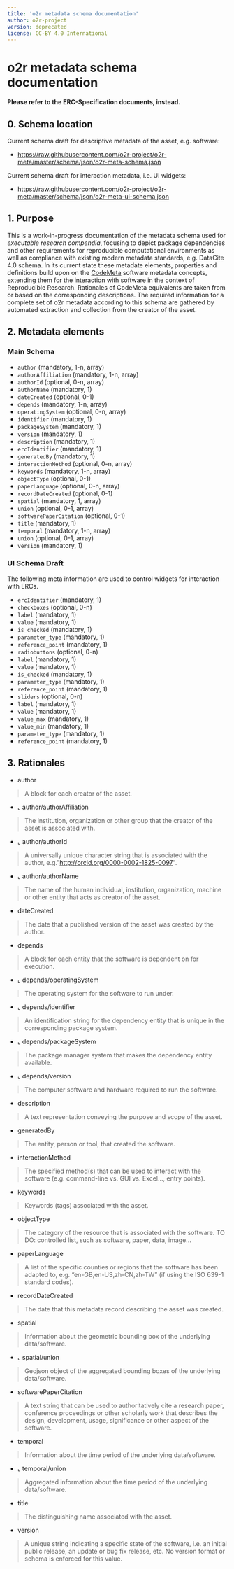 ```yaml
---
title: 'o2r metadata schema documentation'
author: o2r-project
version: deprecated
license: CC-BY 4.0 International
---
```


# o2r metadata schema documentation

**Please refer to the ERC-Specification documents, instead.**

## 0. Schema location

Current schema draft for descriptive metadata of the asset, e.g. software:

- <https://raw.githubusercontent.com/o2r-project/o2r-meta/master/schema/json/o2r-meta-schema.json>

Current schema draft for interaction metadata, i.e. UI widgets:

- <https://raw.githubusercontent.com/o2r-project/o2r-meta/master/schema/json/o2r-meta-ui-schema.json>

## 1. Purpose

This is a work-in-progress documentation of the metadata schema used for _executable research compendia_, focusing to depict package dependencies and other requirements for reproducible computational environments as well as compliance with existing modern metadata standards, e.g. DataCite 4.0 schema.
In its current state these metadate elements, properties and definitions build upon on the [CodeMeta](https://github.com/codemeta/codemeta) software metadata concepts, extending them for the interaction with software in the context of Reproducible Research. Rationales of CodeMeta equivalents are taken from or based on the corresponding descriptions.
The required information for a complete set of o2r metadata according to this schema are gathered by automated extraction and collection from the creator of the asset.

## 2. Metadata elements

### Main Schema

- ```author``` (mandatory, 1-n, array)
 - ```authorAffiliation``` (mandatory, 1-n, array)
 - ```authorId``` (optional, 0-n, array)
 - ```authorName``` (mandatory, 1)
- ```dateCreated``` (optional, 0-1)
- ```depends``` (mandatory, 1-n, array)
 - ```operatingSystem``` (optional, 0-n, array)
 - ```identifier``` (mandatory, 1)
 - ```packageSystem``` (mandatory, 1)
 - ```version``` (mandatory, 1)
- ```description``` (mandatory, 1)
- ```ercIdentifier``` (mandatory, 1)
- ```generatedBy``` (mandatory, 1)
- ```interactionMethod``` (optional, 0-n, array)
- ```keywords``` (mandatory, 1-n, array)
- ```objectType``` (optional, 0-1)
- ```paperLanguage``` (optional, 0-n, array)
- ```recordDateCreated``` (optional, 0-1)
- ```spatial``` (mandatory, 1, array)
 - ```union``` (optional, 0-1, array)
- ```softwarePaperCitation``` (optional, 0-1)
- ```title``` (mandatory, 1)
- ```temporal``` (mandatory, 1-n, array)
 - ```union``` (optional, 0-1, array)
- ```version``` (mandatory, 1)

### UI Schema Draft

The following meta information are used to control widgets for interaction with ERCs.

- ```ercIdentifier``` (mandatory, 1)
- ```checkboxes``` (optional, 0-n)
 - ```label``` (mandatory, 1)
 - ```value``` (mandatory, 1)
 - ```is_checked``` (mandatory, 1)
 - ```parameter_type``` (mandatory, 1)
 - ```reference_point``` (mandatory, 1)
- ```radiobuttons``` (optional, 0-n)
 - ```label``` (mandatory, 1)
 - ```value``` (mandatory, 1)
 - ```is_checked``` (mandatory, 1)
 - ```parameter_type``` (mandatory, 1)
 - ```reference_point``` (mandatory, 1)
- ```sliders``` (optional, 0-n)
 - ```label``` (mandatory, 1)
 - ```value``` (mandatory, 1)
 - ```value_max``` (mandatory, 1)
 - ```value_min``` (mandatory, 1)
 - ```parameter_type``` (mandatory, 1)
 - ```reference_point``` (mandatory, 1)


## 3. Rationales

- author
> A block for each creator of the asset.

- ⌞ author/authorAffiliation
> The institution, organization or other group that the creator of the asset is associated with.

- ⌞ author/authorId
> A universally unique character string that is associated with the author, e.g."http://orcid.org/0000-0002-1825-0097".

- ⌞ author/authorName
> The name of the human individual, institution, organization, machine or other entity that acts as creator of the asset.

- dateCreated
> The date that a published version of the asset was created by the author.

- depends
> A block for each entity that the software is dependent on for execution.

- ⌞ depends/operatingSystem
> The operating system for the software to run under.

- ⌞ depends/identifier
> An identification string for the dependency entity that is unique in the corresponding package system.
 
- ⌞ depends/packageSystem
> The package manager system that makes the dependency entity available.
 
- ⌞ depends/version
> The computer software and hardware required to run the software.

- description
> A text representation conveying the purpose and scope of the asset.

- generatedBy
> The entity, person or tool, that created the software.

- interactionMethod
> The specified method(s) that can be used to interact with the software (e.g. command-line vs. GUI vs. Excel..., entry points).

- keywords
> Keywords (tags) associated with the asset.

- objectType
> The category of the resource that is associated with the software. TO DO: controlled list, such as software, paper, data, image...

- paperLanguage
> A list of the specific counties or regions that the software has been adapted to, e.g. “en-GB,en-US,zh-CN,zh-TW” (if using the ISO 639-1 standard codes).

- recordDateCreated
> The date that this metadata record describing the asset was created.

- spatial
> Information about the geometric bounding box of the underlying data/software.

- ⌞ spatial/union
> Geojson object of the aggregated bounding boxes of the underlying data/software.

- softwarePaperCitation
> A text string that can be used to authoritatively cite a research paper, conference proceedings or other scholarly work that describes the design, development, usage, significance or other aspect of the software.

- temporal
> Information about the time period of the underlying data/software.

- ⌞ temporal/union
> Aggregated information about the time period of the underlying data/software.

- title
> The distinguishing name associated with the asset.

- version
> A unique string indicating a specific state of the software, i.e. an initial public release, an update or bug fix release, etc. No version format or schema is enforced for this value.
